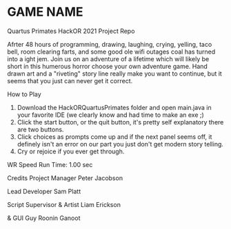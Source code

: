 # GAME NAME
Quartus Primates HackOR 2021 Project Repo

Afrter 48 hours of programming, drawing, laughing, crying, yelling, taco bell, room clearing farts, and some good ole wifi outages coal has turned into a ight jem. Join us on an adventure of a lifetime which will likely be short in this humerous horror choose your own adventure game. Hand drawn art and a "riveting" story line really make you want to continue, but it seems that you just can never get it correct. 

How to Play
  1. Download the HackORQuartusPrimates folder and open main.java in your favorite IDE (we clearly know and had time to make an exe ;)
  2. Click the start button, or the quit button, it's pretty self explanatory there are two buttons.
  3. Click choices as prompts come up and if the next panel seems off, it definely isn't an error on our part you just don't get modern story telling.
  4. Cry or rejoice if you ever get through.

  WR Speed Run Time: 1.00 sec
  

Credits
Project Manager
Peter Jacobson

Lead Developer
Sam Platt

Script Supervisor & Artist
Liam Erickson

& GUI Guy
Roonin Ganoot
